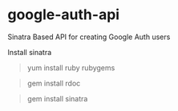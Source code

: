 google-auth-api
===============

Sinatra Based API for creating Google Auth users


Install sinatra
>yum install ruby rubygems

>gem install rdoc 

>gem install sinatra



